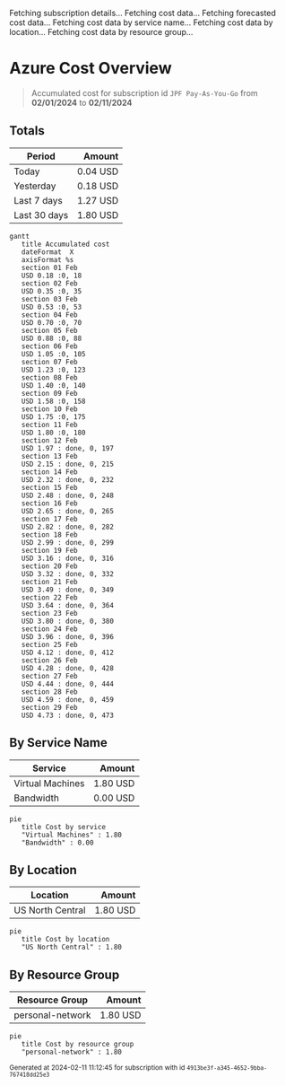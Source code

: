 Fetching subscription details...
Fetching cost data...
Fetching forecasted cost data...
Fetching cost data by service name...
Fetching cost data by location...
Fetching cost data by resource group...
# Azure Cost Overview

> Accumulated cost for subscription id `JPF Pay-As-You-Go` from **02/01/2024** to **02/11/2024**

## Totals

|Period|Amount|
|---|---:|
|Today|0.04 USD|
|Yesterday|0.18 USD|
|Last 7 days|1.27 USD|
|Last 30 days|1.80 USD|

```mermaid
gantt
   title Accumulated cost
   dateFormat  X
   axisFormat %s
   section 01 Feb
   USD 0.18 :0, 18
   section 02 Feb
   USD 0.35 :0, 35
   section 03 Feb
   USD 0.53 :0, 53
   section 04 Feb
   USD 0.70 :0, 70
   section 05 Feb
   USD 0.88 :0, 88
   section 06 Feb
   USD 1.05 :0, 105
   section 07 Feb
   USD 1.23 :0, 123
   section 08 Feb
   USD 1.40 :0, 140
   section 09 Feb
   USD 1.58 :0, 158
   section 10 Feb
   USD 1.75 :0, 175
   section 11 Feb
   USD 1.80 :0, 180
   section 12 Feb
   USD 1.97 : done, 0, 197
   section 13 Feb
   USD 2.15 : done, 0, 215
   section 14 Feb
   USD 2.32 : done, 0, 232
   section 15 Feb
   USD 2.48 : done, 0, 248
   section 16 Feb
   USD 2.65 : done, 0, 265
   section 17 Feb
   USD 2.82 : done, 0, 282
   section 18 Feb
   USD 2.99 : done, 0, 299
   section 19 Feb
   USD 3.16 : done, 0, 316
   section 20 Feb
   USD 3.32 : done, 0, 332
   section 21 Feb
   USD 3.49 : done, 0, 349
   section 22 Feb
   USD 3.64 : done, 0, 364
   section 23 Feb
   USD 3.80 : done, 0, 380
   section 24 Feb
   USD 3.96 : done, 0, 396
   section 25 Feb
   USD 4.12 : done, 0, 412
   section 26 Feb
   USD 4.28 : done, 0, 428
   section 27 Feb
   USD 4.44 : done, 0, 444
   section 28 Feb
   USD 4.59 : done, 0, 459
   section 29 Feb
   USD 4.73 : done, 0, 473
```

## By Service Name

|Service|Amount|
|---|---:|
|Virtual Machines|1.80 USD|
|Bandwidth|0.00 USD|

```mermaid
pie
   title Cost by service
   "Virtual Machines" : 1.80
   "Bandwidth" : 0.00
```

## By Location

|Location|Amount|
|---|---:|
|US North Central|1.80 USD|

```mermaid
pie
   title Cost by location
   "US North Central" : 1.80
```

## By Resource Group

|Resource Group|Amount|
|---|---:|
|personal-network|1.80 USD|

```mermaid
pie
   title Cost by resource group
   "personal-network" : 1.80
```

<sup>Generated at 2024-02-11 11:12:45 for subscription with id `4913be3f-a345-4652-9bba-767418dd25e3`</sup>
